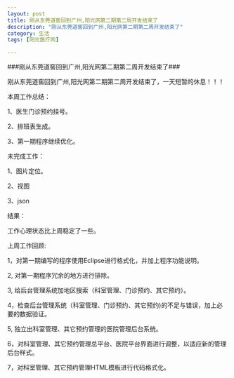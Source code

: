 ```yaml
---
layout: post
title: 刚从东莞道窖回到广州,阳光网第二期第二周开发结束了
description: "刚从东莞道窖回到广州,阳光网第二期第二周开发结束了"  
category: 生活
tags: [阳光医疗网]

---
```


###刚从东莞道窖回到广州,阳光网第二期第二周开发结束了###
<p>刚从东莞道窖回到广州,阳光网第二期第二周开发结束了，一天短暂的休息！！！</p>
<p>本周工作总结：</p>
<p>1、医生门诊预约挂号。</p>
<p>2、排班表生成。</p>
<p>3、第一期程序继续优化。</p>
<p>未完成工作：</p>
<p>1、图片定位。</p>
<p>2、视图</p>
<p>3、json</p>
<p>结果：</p>
<p>工作心理状态比上周稳定了一些。</p>

<p>上周工作回顾:</p>
<p>1，对第一期编写的程序使用Eclipse进行格式化，并加上程序功能说明。</p>
<p>2, 对第一期程序冗余的地方进行排除。</p>
<p>3, 给后台管理系统加地区搜索（科室管理、门诊预约、其它预约）。</p>
<p>4，检查后台管理系统（科室管理、门诊预约、其它预约)的不足与错误，加上必要的数据验证。</p>
<p>5, 独立出科室管理、其它预约管理的医院管理后台系统。</p>
<p>6，对科室管理、其它预约管理总平台、医院平台界面进行调整，以适应新的管理后台样式。</p>
<p>7，对科室管理、其它预约管理HTML模板进行代码格式化。</p>
